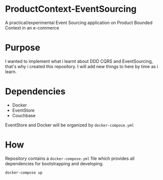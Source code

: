 # ProductContext-EventSourcing
A practical/experimental Event Sourcing application on Product Bounded Context in an e-commerce

# Purpose

I wanted to implement what i learnt about DDD CQRS and EventSourcing, that's why i created this repository. I will add new things to here by time as i learn.

# Dependencies

* Docker
* EventStore
* Couchbase

EventStore and Docker will be organized by `docker-compose.yml`

# How

Repository contains a `docker-compose.yml` file which provides all dependencies for bootstrapping and developing. 

`docker-compose up`
